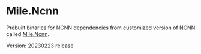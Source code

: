 ﻿# Mile.Ncnn

Prebuilt binaries for NCNN dependencies from customized version of NCNN called
[Mile.Ncnn](https://github.com/ProjectMile/Mile.Ncnn).

Version: 20230223 release
